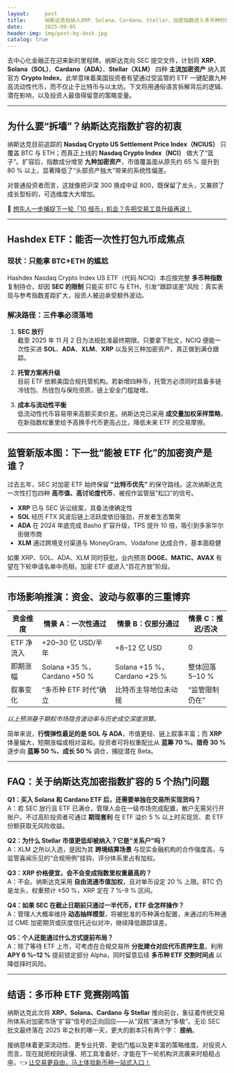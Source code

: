```yaml
---
layout:     post
title:      纳斯达克拟纳入XRP、Solana、Cardano、Stellar，加密指数进入多币种时代
date:       2025-09-05
header-img: img/post-bg-desk.jpg
catalog: true
---
```


去中心化金融正在迎来新的里程碑。纳斯达克向 SEC 提交文件，计划将 **XRP**、**Solana（SOL）**、**Cardano（ADA）**、**Stellar（XLM）** 四种 **主流加密资产** 纳入其官方 **Crypto Index**。此举意味着美国投资者有望通过受监管的 ETF 一键配置九种高流动性代币，而不仅止于比特币与以太坊。下文将用通俗语言拆解背后的逻辑、潜在影响，以及投资人最值得留意的策略变量。

---

## 为什么要“拆墙”？纳斯达克指数扩容的初衷

纳斯达克目前追踪的 **Nasdaq Crypto US Settlement Price Index（NCIUS）** 只覆盖 BTC 与 ETH；而真正上线的 **Nasdaq Crypto Index（NCI）** 做大了“篮子”。扩容后，指数成分增至 **九种加密资产**，市值覆盖面从原先约 65 % 提升到 80 % 以上，显著降低了“头部资产独大”带来的系统性偏差。

对普通投资者而言，这就像把沪深 300 换成中证 800，既保留了龙头，又兼顾了成长型标的，可选维度大大增加。

👀 [想先人一步捕捉下一轮「10 倍币」机会？先把交易工具升级再说！](https://okxdog.com/)

---

## Hashdex ETF：能否一次性打包九币成焦点

### 现状：只能拿 BTC+ETH 的尴尬

Hashdex Nasdaq Crypto Index US ETF（代码 NCIQ）本应按完整 **多币种指数** 复制持仓，却因 **SEC 的限制** 只能买 BTC 与 ETH，引发“跟踪误差”风险：真实表现与参考指数差距扩大，投资人被迫承受额外波动。

### 解决路径：三件事必须落地

1. **SEC 放行**  
   截至 2025 年 11 月 2 日为法规批准最终期限。只要拿下批文，NCIQ 便能一次性买进 **SOL**、**ADA**、**XLM**、**XRP** 以及另三种加密资产，真正做到满仓跟踪。

2. **托管方案再升级**  
   目前 ETF 依赖美国合规托管机构。若新增四种币，托管方必须同时具备多链冷钱包、热钱包与保险资质，链上安全门槛陡增。

3. **成本与流动性平衡**  
   低流动性代币容易带来高额买卖价差。纳斯达克已采用 **成交量加权采样策略**，在新指数权重里给予高换手代币更高占比，降低未来 ETF 的交易摩擦。

---

## 监管新版本图：下一批“能被 ETF 化”的加密资产是谁？

过去五年，SEC 对加密 ETF 始终保留 **“比特币优先”** 的保守路线。这次纳斯达克一次性打包四种 **高市值、高讨论度代币**，被视作监管层“松口”的信号。

- **XRP** 已与 SEC 诉讼结案，具备法律确定性  
- **SOL** 经历 FTX 风波后链上活跃度依旧强劲，开发者生态繁荣  
- **ADA** 在 2024 年底完成 Basho 扩容升级，TPS 提升 10 倍，吸引到多家华尔街做市商  
- **XLM** 通过跨境支付渠道与 MoneyGram、Vodafone 达成合作，基本面稳健  

如果 XRP、SOL、ADA、XLM 同时获批，业内预测 **DOGE、MATIC、AVAX** 有望在下轮申请名单中亮相，加密 ETF 或进入“百花齐放”阶段。

---

## 市场影响推演：资金、波动与叙事的三重博弈

| 资金维度 | 情景 A：一次性通过 | 情景 B：仅部分通过 | 情景 C：推迟/否决 |
| --- | --- | --- | --- |
| ETF 净流入 | +20–30 亿 USD/半年 | +8–12 亿 USD | 0 |
| 即期涨幅 | Solana +35 %，Cardano +50 % | Solana +15 %，Cardano +25 % | 整体回落 5–10 % |
| 叙事变化 | “多币种 ETF 时代”确立 | 比特币主导地位未动摇 | “监管限制仍在” |

*以上预测基于期权市场隐含波动率与历史成交深度测算。*

简单来说，**行情弹性最足的是 SOL 与 ADA**，市值更轻、链上叙事丰富；而 **XRP** 体量偏大，短期涨幅或相对温和。投资者可将权重配比从 **蓝筹 70 %、猎奇 30 %** 逐步向 **蓝筹 50 %、成长 50 %** 调仓，捕捉潜在 Beta。

---

## FAQ：关于纳斯达克加密指数扩容的 5 个热门问题

**Q1：买入 Solana 和 Cardano ETF 后，还需要单独在交易所买现货吗？**  
A：若 SEC 放行且 ETF 已满仓，管理人会在一级市场完成配置，散户无需另行开账户。不过高阶投资者可通过 **期现套利** 在 ETF 溢价 5 % 以上时买现货、卖 ETF 份额获取无风险收益。

**Q2：为什么 Stellar 市值更低却被纳入？它是“关系户”吗？**  
A：XLM 之所以入选，是因为其 **跨境结算场景** 与现实金融机构的合作强度高，与监管喜闻乐见的“合规用例”挂钩，评分体系里占有加权。

**Q3：XRP 价格便宜，会不会变成指数里权重最高的？**  
A：不会。纳斯达克采用 **自由流通市值加权**，且对单币设定 20 % 上限。BTC 仍是龙头，权重预计 ≥50 %，XRP 定在 7 %–9 % 区间。

**Q4：如果 SEC 在截止日期前只通过一半代币，ETF 会怎样操作？**  
A：管理人大概率维持 **动态抽样模型**，将被批准的币种满仓配置，未通过的币种通过 CME 加密期货或灰度信托近似对冲，继续降低跟踪误差。

**Q5：个人还能通过什么方式提前布局？**  
A：除了等待 ETF 上市，可考虑在合规交易所 **分批建仓对应代币质押生息**，利用 **APY 6 %–12 %** 提前锁定部分 Alpha，同时留意后续 **多币种 ETF 交割时间点** 以降低择时风险。

---

## 结语：多币种 ETF 竞赛刚鸣笛

纳斯达克此次将 **XRP、Solana、Cardano 与 Stellar** 推向前台，象征着传统交易所体系对加密市场“扩容”信号的正向回应——从“双核”演进为“多极”。无论 SEC 批文最终落在 2025 年之秋的哪一天，更大的剧本只有两个字： **接纳**。

接纳意味着更深流动性、更专业托管、更低门槛以及更丰富的策略维度。对投资人而言，现在就把规则读懂、把工具准备好，才能在下一轮机构洪流袭来时稳稳占座。👈 [让交易更自由，马上体验新币种一站式入口！](https://okxdog.com/)